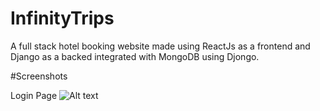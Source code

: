 ﻿# InfinityTrips
A full stack hotel booking website made using ReactJs as a frontend and Django as a backed integrated with MongoDB using Djongo.

#Screenshots

Login Page
![Alt text](/screenshots/login.jpeg")
